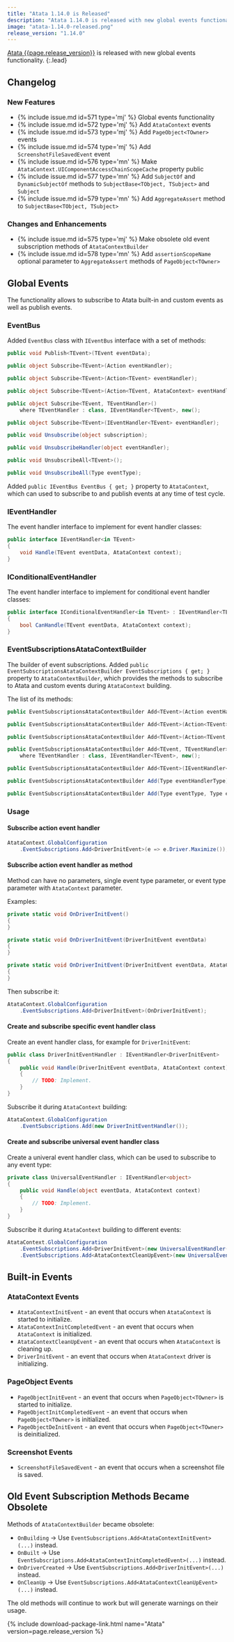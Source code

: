 ```yaml
---
title: "Atata 1.14.0 is Released"
description: "Atata 1.14.0 is released with new global events functionality."
image: "atata-1.14.0-released.png"
release_version: "1.14.0"
---
```


[Atata {{page.release_version}}](https://www.nuget.org/packages/Atata/{{page.release_version}})
is released with new global events functionality.
{:.lead}

<!--more-->

## Changelog

### New Features

- {% include issue.md id=571 type='mj' %} Global events functionality
- {% include issue.md id=572 type='mj' %} Add `AtataContext` events
- {% include issue.md id=573 type='mj' %} Add `PageObject<TOwner>` events
- {% include issue.md id=574 type='mj' %} Add `ScreenshotFileSavedEvent` event
- {% include issue.md id=576 type='mn' %} Make `AtataContext.UIComponentAccessChainScopeCache` property public
- {% include issue.md id=577 type='mn' %} Add `SubjectOf` and `DynamicSubjectOf` methods to `SubjectBase<TObject, TSubject>` and `Subject`
- {% include issue.md id=579 type='mn' %} Add `AggregateAssert` method to `SubjectBase<TObject, TSubject>`

### Changes and Enhancements

- {% include issue.md id=575 type='mj' %} Make obsolete old event subscription methods of `AtataContextBuilder`
- {% include issue.md id=578 type='mn' %} Add `assertionScopeName` optional parameter to `AggregateAssert` methods of `PageObject<TOwner>`

## Global Events

The functionality allows to subscribe to Atata built-in and custom events as well as publish events.

### EventBus

Added `EventBus` class with `IEventBus` interface with a set of methods:

```cs
public void Publish<TEvent>(TEvent eventData);

public object Subscribe<TEvent>(Action eventHandler);

public object Subscribe<TEvent>(Action<TEvent> eventHandler);

public object Subscribe<TEvent>(Action<TEvent, AtataContext> eventHandler);

public object Subscribe<TEvent, TEventHandler>()
    where TEventHandler : class, IEventHandler<TEvent>, new();

public object Subscribe<TEvent>(IEventHandler<TEvent> eventHandler);

public void Unsubscribe(object subscription);

public void UnsubscribeHandler(object eventHandler);

public void UnsubscribeAll<TEvent>();

public void UnsubscribeAll(Type eventType);
```

Added `public IEventBus EventBus { get; }` property to `AtataContext`,
which can used to subscribe to and publish events at any time of test cycle.

### IEventHandler

The event handler interface to implement for event handler classes:

```cs
public interface IEventHandler<in TEvent>
{
    void Handle(TEvent eventData, AtataContext context);
}
```

### IConditionalEventHandler

The event handler interface to implement for conditional event handler classes:

```cs
public interface IConditionalEventHandler<in TEvent> : IEventHandler<TEvent>
{
    bool CanHandle(TEvent eventData, AtataContext context);
}
```

### EventSubscriptionsAtataContextBuilder

The builder of event subscriptions.
Added `public EventSubscriptionsAtataContextBuilder EventSubscriptions { get; }` property to `AtataContextBuilder`,
which provides the methods to subscribe to Atata and custom events during `AtataContext` building.

The list of its methods:

```cs
public EventSubscriptionsAtataContextBuilder Add<TEvent>(Action eventHandler);

public EventSubscriptionsAtataContextBuilder Add<TEvent>(Action<TEvent> eventHandler);

public EventSubscriptionsAtataContextBuilder Add<TEvent>(Action<TEvent, AtataContext> eventHandler);

public EventSubscriptionsAtataContextBuilder Add<TEvent, TEventHandler>()
    where TEventHandler : class, IEventHandler<TEvent>, new();

public EventSubscriptionsAtataContextBuilder Add<TEvent>(IEventHandler<TEvent> eventHandler);

public EventSubscriptionsAtataContextBuilder Add(Type eventHandlerType);

public EventSubscriptionsAtataContextBuilder Add(Type eventType, Type eventHandlerType);
```

### Usage

#### Subscribe action event handler

```cs
AtataContext.GlobalConfiguration
    .EventSubscriptions.Add<DriverInitEvent>(e => e.Driver.Maximize());
```

#### Subscribe action event handler as method

Method can have no parameters, single event type parameter, or event type parameter with `AtataContext` parameter.

Examples:

```cs
private static void OnDriverInitEvent()
{
}
```

```cs
private static void OnDriverInitEvent(DriverInitEvent eventData)
{
}
```

```cs
private static void OnDriverInitEvent(DriverInitEvent eventData, AtataContext context)
{
}
```

Then subscribe it:

```cs
AtataContext.GlobalConfiguration
    .EventSubscriptions.Add<DriverInitEvent>(OnDriverInitEvent);
```

#### Create and subscribe specific event handler class

Create an event handler class, for example for `DriverInitEvent`:

```cs
public class DriverInitEventHandler : IEventHandler<DriverInitEvent>
{
    public void Handle(DriverInitEvent eventData, AtataContext context)
    {
        // TODO: Implement.
    }
}
```

Subscribe it during `AtataContext` building:

```cs
AtataContext.GlobalConfiguration
    .EventSubscriptions.Add(new DriverInitEventHandler());
```

#### Create and subscribe universal event handler class

Create a univeral event handler class, which can be used to subscribe to any event type:

```cs
private class UniversalEventHandler : IEventHandler<object>
{
    public void Handle(object eventData, AtataContext context)
    {
        // TODO: Implement.
    }
}
```

Subscribe it during `AtataContext` building to different events:

```cs
AtataContext.GlobalConfiguration
    .EventSubscriptions.Add<DriverInitEvent>(new UniversalEventHandler())
    .EventSubscriptions.Add<AtataContextCleanUpEvent>(new UniversalEventHandler());
```

## Built-in Events

### AtataContext Events

- `AtataContextInitEvent` - an event that occurs when `AtataContext` is started to initialize.
- `AtataContextInitCompletedEvent` - an event that occurs when `AtataContext` is initialized.
- `AtataContextCleanUpEvent` - an event that occurs when `AtataContext` is cleaning up.
- `DriverInitEvent` - an event that occurs when `AtataContext` driver is initializing.

### PageObject Events

- `PageObjectInitEvent` - an event that occurs when `PageObject<TOwner>` is started to initialize.
- `PageObjectInitCompletedEvent` - an event that occurs when `PageObject<TOwner>` is initialized.
- `PageObjectDeInitEvent` - an event that occurs when `PageObject<TOwner>` is deinitialized.

### Screenshot Events

- `ScreenshotFileSavedEvent` - an event that occurs when a screenshot file is saved.

## Old Event Subscription Methods Became Obsolete

Methods of `AtataContextBuilder` became obsolete:

- `OnBuilding` -> Use `EventSubscriptions.Add<AtataContextInitEvent>(...)` instead.
- `OnBuilt` -> Use `EventSubscriptions.Add<AtataContextInitCompletedEvent>(...)` instead.
- `OnDriverCreated` -> Use `EventSubscriptions.Add<DriverInitEvent>(...)` instead.
- `OnCleanUp` -> Use `EventSubscriptions.Add<AtataContextCleanUpEvent>(...)` instead.

The old methods will continue to work but will generate warnings on their usage.

{% include download-package-link.html name="Atata" version=page.release_version %}